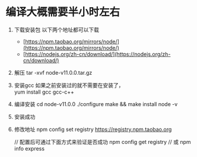 # 编译大概需要半小时左右

1. 下载安装包
    以下两个地址都可以下载
    * [https://npm.taobao.org/mirrors/node/](https://npm.taobao.org/mirrors/node/)
    * [https://nodejs.org/zh-cn/download/](https://nodejs.org/zh-cn/download/)

2. 解压
tar -xvf node-v11.0.0.tar.gz

3. 安装gcc
如果之前安装过的就不需要在安装了，  
yum install gcc gcc-c++
4. 编译安装
    cd node-v11.0.0
    ./configure
    make && make install
    node -v
5. 安装成功


6. 修改地址
    npm config set registry https://registry.npm.taobao.org

    // 配置后可通过下面方式来验证是否成功
    npm config get registry
    // 或
    npm info express